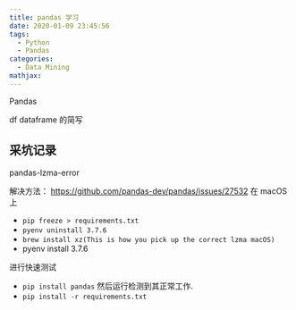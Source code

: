 ```yaml
---
title: pandas 学习
date: 2020-01-09 23:45:56
tags:
  - Python
  - Pandas
categories:
  - Data Mining
mathjax:
---
```


Pandas

df dataframe 的简写

## 采坑记录

pandas-lzma-error

解决方法：
https://github.com/pandas-dev/pandas/issues/27532
在 macOS 上
* `pip freeze > requirements.txt`
* `pyenv uninstall 3.7.6`
* `brew install xz(This is how you pick up the correct lzma macOS)`
* pyenv install 3.7.6

进行快速测试

* `pip install pandas` 然后运行检测到其正常工作.
* `pip install -r requirements.txt`
